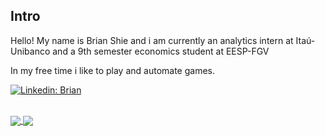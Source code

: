 ## Intro

Hello! My name is Brian Shie and i am currently an analytics intern at Itaú-Unibanco and a 9th semester economics student at EESP-FGV

In my free time i like to play and automate games.

[![Linkedin: Brian](https://img.shields.io/badge/-Linkedin-blue?style=flat-square&logo=Linkedin&logoColor=white&link=https://www.linkedin.com/in/brian-shie/)](https://www.linkedin.com/in/brian-shie/) <br><br>

<p align="left">
  <a href="https://github.com/brian-shie">
    <img
      align="center"
         height="150"
      src="https://github-readme-stats.vercel.app/api?username=brian-shie&hide=contribs&count_private=true&show_icons=true&theme=radical&bg_color=DEG,25233d,000000&border_color=706d8c"
    />
  </a>
  <a href="https://github.com/brian-shie">
    <img
      align="center"
      height="150"
      src="https://github-readme-stats.vercel.app/api/top-langs/?username=brian-shie&layout=compact&langs_count=7&count_private=true&show_icons=true&theme=radical&bg_color=DEG,000000,25233d&border_color=706d8c"
    />
  </a>
</p>


<!-- [![Brian's GitHub stats](https://github-readme-stats.vercel.app/api?username=brian-shie&hide=contribs&count_private=true&show_icons=true&theme=radical&bg_color=DEG,25233d,000000&border_color=706d8c&custom_title=Brian's+GitHub+Stats)](https://github.com/brian-shie)
 -->
<!---
brian-shie/brian-shie is a ✨ special ✨ repository because its `README.md` (this file) appears on your GitHub profile.
You can click the Preview link to take a look at your changes.
--->
<!---a
<div style="display: inline_block"><br>aa
  <img align="center" alt="Brian-Python" height="30" width="60" src="https://raw.githubusercontent.com/devicons/devicon/master/icons/python/python-original.svg">
  <img align="center" alt="Brian-RStudio" height="30" width="60" src="https://raw.githubusercontent.com/devicons/devicon/master/icons/rstudio/rstudio-plain.svg"> <br>  
  <br>
</div>
